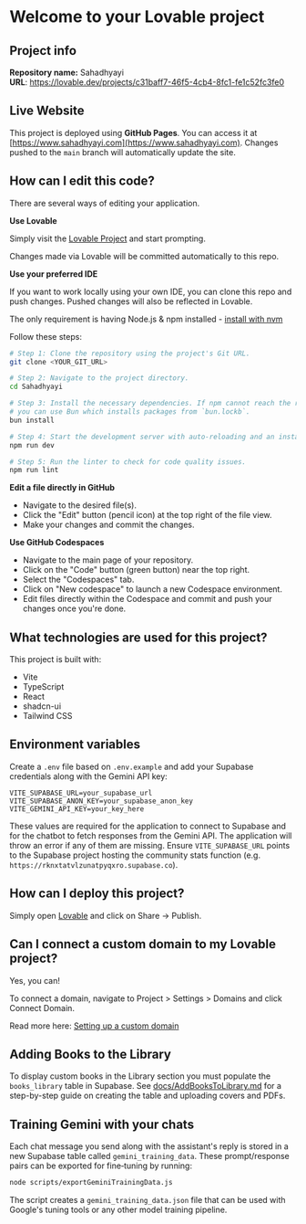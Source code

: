 
# Welcome to your Lovable project

## Project info

**Repository name:** Sahadhyayi  
**URL**: https://lovable.dev/projects/c31baff7-46f5-4cb4-8fc1-fe1c52fc3fe0

## Live Website

This project is deployed using **GitHub Pages**. You can access it at [https://www.sahadhyayi.com](https://www.sahadhyayi.com).
Changes pushed to the `main` branch will automatically update the site.

## How can I edit this code?

There are several ways of editing your application.

**Use Lovable**

Simply visit the [Lovable Project](https://lovable.dev/projects/c31baff7-46f5-4cb4-8fc1-fe1c52fc3fe0) and start prompting.

Changes made via Lovable will be committed automatically to this repo.

**Use your preferred IDE**

If you want to work locally using your own IDE, you can clone this repo and push changes. Pushed changes will also be reflected in Lovable.

The only requirement is having Node.js & npm installed - [install with nvm](https://github.com/nvm-sh/nvm#installing-and-updating)

Follow these steps:

```sh
# Step 1: Clone the repository using the project's Git URL.
git clone <YOUR_GIT_URL>

# Step 2: Navigate to the project directory.
cd Sahadhyayi

# Step 3: Install the necessary dependencies. If npm cannot reach the registry,
# you can use Bun which installs packages from `bun.lockb`.
bun install

# Step 4: Start the development server with auto-reloading and an instant preview.
npm run dev

# Step 5: Run the linter to check for code quality issues.
npm run lint
```

**Edit a file directly in GitHub**

- Navigate to the desired file(s).
- Click the "Edit" button (pencil icon) at the top right of the file view.
- Make your changes and commit the changes.

**Use GitHub Codespaces**

- Navigate to the main page of your repository.
- Click on the "Code" button (green button) near the top right.
- Select the "Codespaces" tab.
- Click on "New codespace" to launch a new Codespace environment.
- Edit files directly within the Codespace and commit and push your changes once you're done.

## What technologies are used for this project?

This project is built with:

- Vite
- TypeScript
- React
- shadcn-ui
- Tailwind CSS

## Environment variables

Create a `.env` file based on `.env.example` and add your Supabase credentials
along with the Gemini API key:

```env
VITE_SUPABASE_URL=your_supabase_url
VITE_SUPABASE_ANON_KEY=your_supabase_anon_key
VITE_GEMINI_API_KEY=your_key_here
```
These values are required for the application to connect to Supabase and for the
chatbot to fetch responses from the Gemini API. The application will throw an error if any of them are missing.
Ensure `VITE_SUPABASE_URL` points to the Supabase project hosting the community stats function (e.g. `https://rknxtatvlzunatpyqxro.supabase.co`).

## How can I deploy this project?

Simply open [Lovable](https://lovable.dev/projects/c31baff7-46f5-4cb4-8fc1-fe1c52fc3fe0) and click on Share -> Publish.

## Can I connect a custom domain to my Lovable project?

Yes, you can!

To connect a domain, navigate to Project > Settings > Domains and click Connect Domain.

Read more here: [Setting up a custom domain](https://docs.lovable.dev/tips-tricks/custom-domain#step-by-step-guide)


## Adding Books to the Library

To display custom books in the Library section you must populate the `books_library` table in Supabase. See [docs/AddBooksToLibrary.md](docs/AddBooksToLibrary.md) for a step-by-step guide on creating the table and uploading covers and PDFs.

## Training Gemini with your chats

Each chat message you send along with the assistant's reply is stored in a new Supabase table called `gemini_training_data`. These prompt/response pairs can be exported for fine‑tuning by running:

```sh
node scripts/exportGeminiTrainingData.js
```

The script creates a `gemini_training_data.json` file that can be used with Google's tuning tools or any other model training pipeline.
